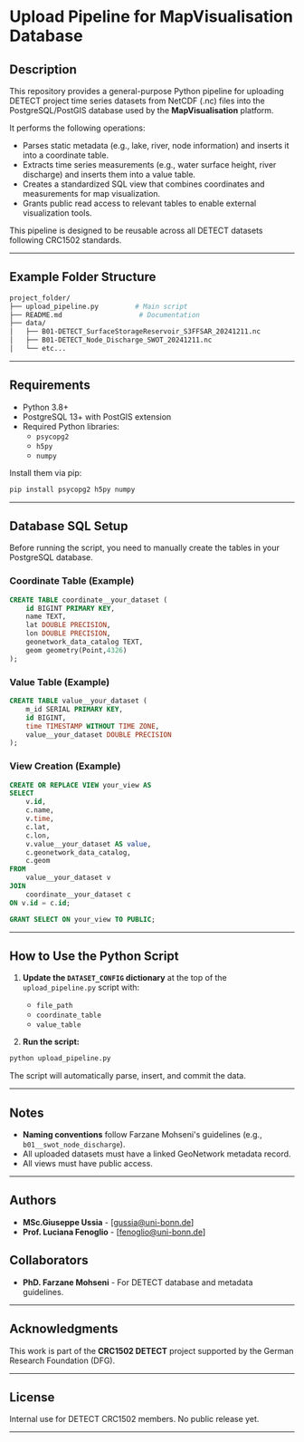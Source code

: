 # Upload Pipeline for MapVisualisation Database

## Description
This repository provides a general-purpose Python pipeline for uploading DETECT project time series datasets from NetCDF (.nc) files into the PostgreSQL/PostGIS database used by the **MapVisualisation** platform.

It performs the following operations:

- Parses static metadata (e.g., lake, river, node information) and inserts it into a coordinate table.
- Extracts time series measurements (e.g., water surface height, river discharge) and inserts them into a value table.
- Creates a standardized SQL view that combines coordinates and measurements for map visualization.
- Grants public read access to relevant tables to enable external visualization tools.

This pipeline is designed to be reusable across all DETECT datasets following CRC1502 standards.

---

## Example Folder Structure
```bash
project_folder/
├── upload_pipeline.py         # Main script
├── README.md                   # Documentation
├── data/
│   ├── B01-DETECT_SurfaceStorageReservoir_S3FFSAR_20241211.nc
│   ├── B01-DETECT_Node_Discharge_SWOT_20241211.nc
│   └── etc...
```

---

## Requirements
- Python 3.8+
- PostgreSQL 13+ with PostGIS extension
- Required Python libraries:
  - `psycopg2`
  - `h5py`
  - `numpy`

Install them via pip:
```bash
pip install psycopg2 h5py numpy
```

---

## Database SQL Setup
Before running the script, you need to manually create the tables in your PostgreSQL database.

### Coordinate Table (Example)
```sql
CREATE TABLE coordinate__your_dataset (
    id BIGINT PRIMARY KEY,
    name TEXT,
    lat DOUBLE PRECISION,
    lon DOUBLE PRECISION,
    geonetwork_data_catalog TEXT,
    geom geometry(Point,4326)
);
```

### Value Table (Example)
```sql
CREATE TABLE value__your_dataset (
    m_id SERIAL PRIMARY KEY,
    id BIGINT,
    time TIMESTAMP WITHOUT TIME ZONE,
    value__your_dataset DOUBLE PRECISION
);
```

### View Creation (Example)
```sql
CREATE OR REPLACE VIEW your_view AS
SELECT
    v.id,
    c.name,
    v.time,
    c.lat,
    c.lon,
    v.value__your_dataset AS value,
    c.geonetwork_data_catalog,
    c.geom
FROM
    value__your_dataset v
JOIN
    coordinate__your_dataset c
ON v.id = c.id;

GRANT SELECT ON your_view TO PUBLIC;
```

---

## How to Use the Python Script
1. **Update the `DATASET_CONFIG` dictionary** at the top of the `upload_pipeline.py` script with:
   - `file_path`
   - `coordinate_table`
   - `value_table`

2. **Run the script:**
```bash
python upload_pipeline.py
```

The script will automatically parse, insert, and commit the data.

---

## Notes
- **Naming conventions** follow Farzane Mohseni's guidelines (e.g., `b01__swot_node_discharge`).
- All uploaded datasets must have a linked GeoNetwork metadata record.
- All views must have public access.

---

## Authors
- **MSc.Giuseppe Ussia** - [gussia@uni-bonn.de]
- **Prof. Luciana Fenoglio**  - [fenoglio@uni-bonn.de]


## Collaborators
- **PhD. Farzane Mohseni** - For DETECT database and metadata guidelines.


---

## Acknowledgments
This work is part of the **CRC1502 DETECT** project supported by the German Research Foundation (DFG).

---

## License
Internal use for DETECT CRC1502 members. No public release yet.

---

